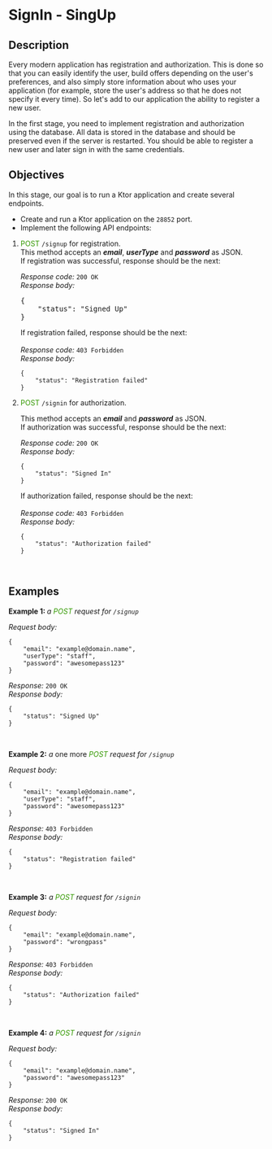 <h1><strong>SignIn - SingUp</strong></h1>

<h2>Description</h2>

<p>Every modern application has registration and authorization. This is done so that you can easily identify the user, build offers depending on the user&#39;s preferences, and also simply store information about who uses your application (for example, store the user&#39;s address so that he does not specify it every time). So let&#39;s add to our application the ability to register a new user.</p>

<p>In the first stage, you need to implement registration and authorization using the database. All data is stored in the database and should be preserved even if the server is restarted. You should be able to register a new user and later sign in with the same credentials.</p>

<h2>Objectives</h2>

<p>In this stage, our goal is to run a Ktor application and create several endpoints.</p>

<ul>
	<li>Create and run a Ktor application on the <code>28852</code> port.</li>
	<li>Implement the following API endpoints:</li>
</ul>

<ol>
	<li>
	<p><span style="color:#339900">POST</span> <code>/signup</code> for registration.<br />
	This method accepts an <strong><em>email</em></strong>, <strong><em>userType</em></strong> and <strong><em>password</em></strong> as JSON.<br />
	If registration was successful, response should be the next:</p>

<p><em>Response code: </em> <code>200 OK</code><br />
	<em>Response body:</em></p>

<pre>
{
    &quot;status&quot;: &quot;Signed Up&quot;
}</pre>
If registration failed, response should be the next:<br />
<br />
<em>Response code: </em><code>403 Forbidden</code><br />
<em>Response body:</em>

<pre>
<code class="language-json">{
    "status": "Registration failed"
}</code></pre>
</li>
<li><span style="color:#339900">POST</span> <code>/signin</code> for authorization.
<p>This method accepts an <strong><em>email</em></strong> and <strong><em>password</em></strong> as JSON.<br />
If authorization was successful, response should be the next:</p>

<p><em>Response code: </em><code>200 OK</code><br />
	<em>Response body:</em></p>

<pre>
<code class="language-json">{
    "status": "Signed In"
}</code></pre>

<p>If authorization failed, response should be the next:<br />
	<br />
	<em>Response code: </em><code>403 Forbidden</code><br />
	<em>Response body:</em></p>

<pre>
<code class="language-json">{
    "status": "Authorization failed"
}</code></pre>
</li>
</ol>

<ol>
</ol>

<p>&nbsp;</p>

<h2>Examples</h2>

<p><strong>Example 1: </strong><em>a <span style="color:#339900">POST</span> request for <code>/signup</code></em></p>

<p><em>Request body:</em></p>

<pre>
<code class="language-json">{
    "email": "example@domain.name",
    "userType": "staff",
    "password": "awesomepass123"
}
</code></pre>

<p><em>Response: </em><code>200 OK</code><br />
<em>Response body:</em></p>

<pre>
<code class="language-json">{
    "status": "Signed Up"
}</code></pre>

<p>&nbsp;</p>

<p><strong>Example 2:</strong> <em>a </em>one more<em> <span style="color:#339900">POST</span> request for <code>/signup</code></em></p>

<p><em>Request body:</em></p>

<pre>
<code class="language-json">{
    "email": "example@domain.name",
    "userType": "staff",
    "password": "awesomepass123"
}
</code></pre>

<p><em>Response: </em><code>403 Forbidden</code><br />
<em>Response body:</em></p>

<pre>
<code class="language-json">{
    "status": "Registration failed"
}</code></pre>

<p>&nbsp;</p>

<p><strong>Example 3:</strong> <em>a</em><em> <span style="color:#339900">POST</span> request for <code>/signin</code></em></p>

<p><em>Request body:</em></p>

<pre>
<code class="language-json">{
    "email": "example@domain.name",
    "password": "wrongpass"
}
</code></pre>

<p><em>Response: </em><code>403 Forbidden</code><br />
<em>Response body:</em></p>

<pre>
<code class="language-json">{
    "status": "Authorization failed"
}</code></pre>

<p>&nbsp;</p>

<p><strong>Example 4:</strong> <em>a</em><em> <span style="color:#339900">POST</span> request for <code>/signin</code></em></p>

<p><em>Request body:</em></p>

<pre>
<code class="language-json">{
    "email": "example@domain.name",
    "password": "awesomepass123"
}
</code></pre>

<p><em>Response: </em><code>200 OK</code><br />
<em>Response body:</em></p>

<pre>
<code class="language-json">{
    "status": "Signed In"
}</code></pre>

